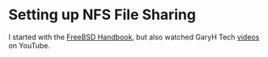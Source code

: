 # Setting up NFS File Sharing  

I started with the [FreeBSD Handbook](https://docs.freebsd.org/en/books/handbook/network-servers/#network-nfs), but also watched GaryH Tech [videos](https://m.youtube.com/watch?v=sobs3VU7ihw) on YouTube. 

